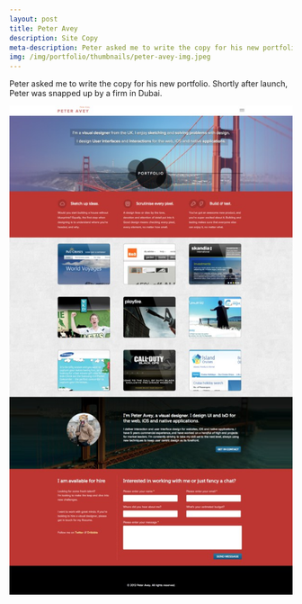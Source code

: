 ```yaml
---
layout: post
title: Peter Avey
description: Site Copy
meta-description: Peter asked me to write the copy for his new portfolio. Shortly after launch, Peter was snapped up by a firm in Dubai.
img: /img/portfolio/thumbnails/peter-avey-img.jpeg
---
```


Peter asked me to write the copy for his new portfolio. Shortly after launch, Peter was snapped up by a firm in Dubai.

<img src="/img/portfolio/Peter-Avey-Visual-Designer-Portsmouth-Web-Design.jpg">
 